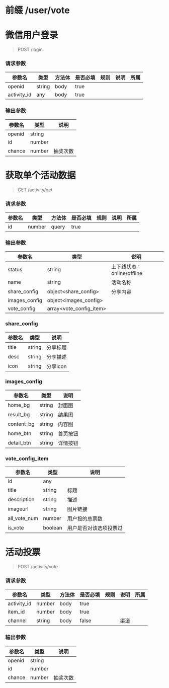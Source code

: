 # 前缀 /user/vote

# 微信用户登录

> POST /login

### 请求参数

参数名 | 类型 | 方法体 | 是否必填 | 规则 | 说明 | 所属
--- | --- | --- | --- | --- | --- | ---
openid | string | body | true |  |  | 
activity_id | any | body | true |  |  | 

### 输出参数

参数名 | 类型 | 说明
--- | --- | ---
openid | string | 
id | number | 
chance | number | 抽奖次数

# 获取单个活动数据

> GET /activity/get

### 请求参数

参数名 | 类型 | 方法体 | 是否必填 | 规则 | 说明 | 所属
--- | --- | --- | --- | --- | --- | ---
id | number | query | true |  |  | 

### 输出参数

参数名 | 类型 | 说明
--- | --- | ---
status | string | 上下线状态：online/offline
name | string | 活动名称
share_config | object\<share_config\> | 分享内容
images_config | object\<images_config\> | 
vote_config | array\<vote_config_item\> | 

### share_config

参数名 | 类型 | 说明
--- | --- | ---
title | string | 分享标题
desc | string | 分享描述
icon | string | 分享icon

### images_config

参数名 | 类型 | 说明
--- | --- | ---
home_bg | string | 封面图
result_bg | string | 结果图
content_bg | string | 内容图
home_btn | string | 首页按钮
detail_btn | string | 详情按钮

### vote_config_item

参数名 | 类型 | 说明
--- | --- | ---
id | any | 
title | string | 标题
description | string | 描述
imageurl | string | 图片链接
all_vote_num | number | 用户投的总票数
is_vote | boolean | 用户是否对该选项投票过

# 活动投票

> POST /activity/vote

### 请求参数

参数名 | 类型 | 方法体 | 是否必填 | 规则 | 说明 | 所属
--- | --- | --- | --- | --- | --- | ---
activity_id | number | body | true |  |  | 
item_id | number | body | true |  |  | 
channel | string | body | false |  | 渠道 | 

### 输出参数

参数名 | 类型 | 说明
--- | --- | ---
openid | string | 
id | number | 
chance | number | 抽奖次数
